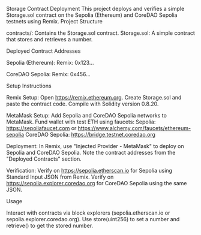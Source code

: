 Storage Contract Deployment
This project deploys and verifies a simple Storage.sol contract on the Sepolia (Ethereum) and CoreDAO Sepolia testnets using Remix.
Project Structure

contracts/: Contains the Storage.sol contract.
Storage.sol: A simple contract that stores and retrieves a number.

Deployed Contract Addresses

Sepolia (Ethereum):
Remix: 0x123... 


CoreDAO Sepolia:
Remix: 0x456...



Setup Instructions

Remix Setup:
Open https://remix.ethereum.org.
Create Storage.sol and paste the contract code.
Compile with Solidity version 0.8.20.


MetaMask Setup:
Add Sepolia and CoreDAO Sepolia networks to MetaMask.
Fund wallet with test ETH using faucets:
Sepolia: https://sepoliafaucet.com or https://www.alchemy.com/faucets/ethereum-sepolia
CoreDAO Sepolia: https://bridge.testnet.coredao.org




Deployment:
In Remix, use "Injected Provider - MetaMask" to deploy on Sepolia and CoreDAO Sepolia.
Note the contract addresses from the "Deployed Contracts" section.


Verification:
Verify on https://sepolia.etherscan.io for Sepolia using Standard Input JSON from Remix.
Verify on https://sepolia.explorer.coredao.org for CoreDAO Sepolia using the same JSON.



Usage

Interact with contracts via block explorers (sepolia.etherscan.io or sepolia.explorer.coredao.org).
Use store(uint256) to set a number and retrieve() to get the stored number.
